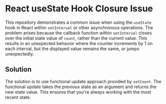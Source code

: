 # React useState Hook Closure Issue

This repository demonstrates a common issue when using the `useState` hook in React within `setInterval` or other asynchronous operations. The problem arises because the callback function within `setInterval` closes over the initial state value of `count`, rather than the current value. This results in an unexpected behavior where the counter increments by 1 on each interval, but the displayed value remains the same, or jumps unexpectedly. 

## Solution
The solution is to use functional update approach provided by `setCount`.  The functional update takes the previous state as an argument and returns the new state value.   This ensures that you're always working with the most recent state.